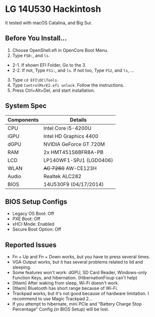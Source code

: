 # LG 14U530 Hackintosh
It tested with macOS Catalina, and Big Sur.

## Before You Install...
1. Choose OpenShell.efi in OpenCore Boot Menu.
2. Type `FS0:`, and `ls`. 
- 2-1. If shown EFI Folder, Go to the 3.
- 2-2. If not, Type `FS1:`, and `ls`. If not too, Type `FS2`, and `ls`, ...
3. Type `cd EFI\OC\Tools`.
4. Type `ControlMsrE2.efi unlock`. Follow the instructions.
5. Press Ctrl+Alt+Del, and start installation.

## System Spec
| Components | Details |
| - | - |
| CPU | Intel Core i5-4200U |
| iGPU | Intel HD Graphics 4400 |
| dGPU | NVIDIA GeForce GT 720M |
| RAM | 2x HMT451S6BFR8A-PB |
| LCD | LP140WF1-SPJ1 (LGD0406) |
| WLAN | ~~AC 7260~~ AW-CE123H |
| Audio | Realtek ALC282 |
| BIOS | 14U530F9 (04/17/2014) |

## BIOS Setup Configs
- Legacy OS Boot: Off
- PXE Boot: Off
- xHCI Mode: Enabled
- Secure Boot Option: Off

## Reported Issues
- Fn + Up and Fn + Down works, but you have to press several times.
- VGA Output works, but it has several problems related to lid and sleeping.
- Some features won't work: dGPU, SD Card Reader, Windows-only Function Keys, and hibernation. (HibernationFixup can't help)
- [Itlwm] After waking from sleep, Wi-Fi doesn't work.
- [Itlwm] Bluetooth has short range because of Wi-Fi.
- Trackpad works, but it's not good because of hardware limitation. I recommend to use Magic Trackpad 2...
- If you attempt to hibernate, mini PCIe and "Battery Charge Stop Percentage" Config (in BIOS Setup) will be lost.
